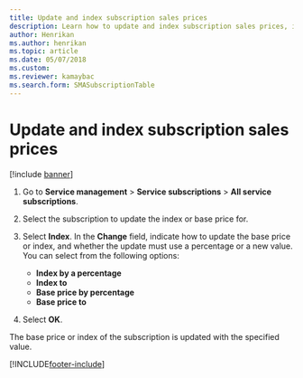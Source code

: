 ```yaml
---
title: Update and index subscription sales prices 
description: Learn how to update and index subscription sales prices, including a step-by-step processes for updating subscription sales prices and additional resources.
author: Henrikan
ms.author: henrikan
ms.topic: article
ms.date: 05/07/2018
ms.custom:
ms.reviewer: kamaybac
ms.search.form: SMASubscriptionTable
---
```



# Update and index subscription sales prices

[!include [banner](../includes/banner.md)]

1. Go to **Service management** \> **Service subscriptions** \> **All service subscriptions**.

2. Select the subscription to update the index or base price for.

3. Select **Index**. In the **Change** field, indicate how to update the base price or index, and whether the update must use a percentage or a new value. You can select from the following options:

      - **Index by a percentage**
      - **Index to**
      - **Base price by percentage**
      - **Base price to**

4. Select **OK**.

The base price or index of the subscription is updated with the specified value.

[!INCLUDE[footer-include](../../includes/footer-banner.md)]
